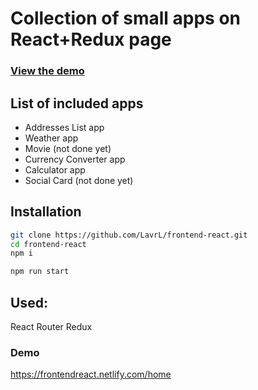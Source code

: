 # Collection of small apps on React+Redux page 


### [View the demo](https://frontendreact.netlify.com/)

## List of included apps

+ Addresses List app
+ Weather app
+ Movie (not done yet)
+ Currency Converter app
+ Calculator app
+ Social Card (not done yet)

## Installation
```bash
git clone https://github.com/LavrL/frontend-react.git
cd frontend-react
npm i

npm run start
```

## Used:
React Router
Redux

### Demo
https://frontendreact.netlify.com/home
